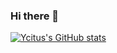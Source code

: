 ### Hi there 👋

[![Ycitus's GitHub stats](https://github-readme-stats.vercel.app/api?username=Ycituss&bg_color=30,e96443,904e95&title_color=fff&text_color=fff&count_private=true&)](https://github.com/anuraghazra/github-readme-stats)

<!--
**Ycituss/Ycituss** is a ✨ _special_ ✨ repository because its `README.md` (this file) appears on your GitHub profile.

Here are some ideas to get you started:

- 🔭 I’m currently working on ...
- 🌱 I’m currently learning ...
- 👯 I’m looking to collaborate on ...
- 🤔 I’m looking for help with ...
- 💬 Ask me about ...
- 📫 How to reach me: ...
- 😄 Pronouns: ...
- ⚡ Fun fact: ...
-->
